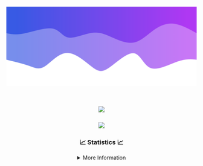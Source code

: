 ![Header](./IMG_4001.png)
<div align="center">

<h1 align="center">
  <a href="https://git.io/typing-svg">
    <img src="https://readme-typing-svg.herokuapp.com/?lines=Welcome+to+my+profile!+👋;JavaScript+developer.;&center=true&size=25">
  </a>
</h1>

<p align="center">
  <img src="https://lanyard.cnrad.dev/api/624702585596805130" />
</p>

### 📈 Statistics 📈
<details>
    <summary>More Information</summary>
    <br/>

<!--START_SECTION:waka-->
![Code Time](http://img.shields.io/badge/Code%20Time-176%20hrs%2013%20mins-blue)

![Profile Views](http://img.shields.io/badge/Profile%20Views-0-blue)

**🐱 My GitHub Data** 

> 📦 2.5 kB Used in GitHub's Storage 
 > 
> 🏆 3 Contributions in the Year 2024
 > 
> 🚫 Not Opted to Hire
 > 
> 📜 5 Public Repositories 
 > 
> 🔑 1 Private Repositories 
 > 
**I'm an Early 🐤** 

```text
🌞 Morning                365 commits         ███████░░░░░░░░░░░░░░░░░░   29.13 % 
🌆 Daytime                431 commits         █████████░░░░░░░░░░░░░░░░   34.40 % 
🌃 Evening                414 commits         ████████░░░░░░░░░░░░░░░░░   33.04 % 
🌙 Night                  43 commits          █░░░░░░░░░░░░░░░░░░░░░░░░   03.43 % 
```
📅 **I'm Most Productive on Wednesday** 

```text
Monday                   152 commits         ███░░░░░░░░░░░░░░░░░░░░░░   12.13 % 
Tuesday                  163 commits         ███░░░░░░░░░░░░░░░░░░░░░░   13.01 % 
Wednesday                298 commits         ██████░░░░░░░░░░░░░░░░░░░   23.78 % 
Thursday                 268 commits         █████░░░░░░░░░░░░░░░░░░░░   21.39 % 
Friday                   141 commits         ███░░░░░░░░░░░░░░░░░░░░░░   11.25 % 
Saturday                 107 commits         ██░░░░░░░░░░░░░░░░░░░░░░░   08.54 % 
Sunday                   124 commits         ██░░░░░░░░░░░░░░░░░░░░░░░   09.90 % 
```


📊 **This Week I Spent My Time On** 

```text
🕑︎ Time Zone: America/New_York

💬 Programming Languages: 
Java                     12 hrs 1 min        ██████████████████░░░░░░░   72.46 % 
Kotlin                   2 hrs 42 mins       ████░░░░░░░░░░░░░░░░░░░░░   16.36 % 
XML                      1 hr 39 mins        ██░░░░░░░░░░░░░░░░░░░░░░░   09.96 % 
YAML                     7 mins              ░░░░░░░░░░░░░░░░░░░░░░░░░   00.74 % 
Groovy                   3 mins              ░░░░░░░░░░░░░░░░░░░░░░░░░   00.32 % 

🔥 Editors: 
IntelliJ                 16 hrs 35 mins      █████████████████████████   100.00 % 

🐱‍💻 Projects: 
hcf                      5 hrs 33 mins       ████████░░░░░░░░░░░░░░░░░   33.48 % 
Sodium                   5 hrs 23 mins       ████████░░░░░░░░░░░░░░░░░   32.45 % 
Mercury                  2 hrs 29 mins       ████░░░░░░░░░░░░░░░░░░░░░   14.98 % 
shard                    2 hrs 25 mins       ████░░░░░░░░░░░░░░░░░░░░░   14.65 % 
Cobalt                   7 mins              ░░░░░░░░░░░░░░░░░░░░░░░░░   00.76 % 

💻 Operating System: 
Windows                  16 hrs 35 mins      █████████████████████████   100.00 % 
```

**I Mostly Code in Java** 

```text
Java                     24 repos            ██████████████████████░░░   88.89 % 
JavaScript               2 repos             ██░░░░░░░░░░░░░░░░░░░░░░░   07.41 % 
C++                      1 repo              █░░░░░░░░░░░░░░░░░░░░░░░░   03.70 % 
```



**Timeline**

![Lines of Code chart](https://raw.githubusercontent.com/DevDipin/DevDipin/main/assets/bar_graph.png)


 Last Updated on 24/03/2024 17:09:05 UTC
<!--END_SECTION:waka-->

![Footer](./IMG_4002.png)